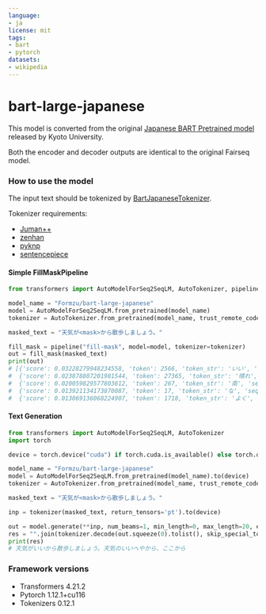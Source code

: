 ```yaml
---
language: 
- ja
license: mit
tags:
- bart
- pytorch
datasets:
- wikipedia
---
```

# bart-large-japanese

This model is converted from the original [Japanese BART Pretrained model](https://nlp.ist.i.kyoto-u.ac.jp/?BART%E6%97%A5%E6%9C%AC%E8%AA%9EPretrained%E3%83%A2%E3%83%87%E3%83%AB) released by Kyoto University.

Both the encoder and decoder outputs are identical to the original Fairseq model.

### How to use the model

The input text should be tokenized by [BartJapaneseTokenizer](https://huggingface.co/Formzu/bart-large-japanese/blob/main/tokenization_bart_japanese.py). 

Tokenizer requirements:
* [Juman++](https://github.com/ku-nlp/jumanpp)
* [zenhan](https://pypi.org/project/zenhan/)  
* [pyknp](https://pypi.org/project/pyknp/)  
* [sentencepiece](https://pypi.org/project/sentencepiece/) 

#### Simple FillMaskPipeline
```python
from transformers import AutoModelForSeq2SeqLM, AutoTokenizer, pipeline

model_name = "Formzu/bart-large-japanese"
model = AutoModelForSeq2SeqLM.from_pretrained(model_name)
tokenizer = AutoTokenizer.from_pretrained(model_name, trust_remote_code=True)

masked_text = "天気が<mask>から散歩しましょう。"

fill_mask = pipeline("fill-mask", model=model, tokenizer=tokenizer)
out = fill_mask(masked_text)
print(out)
# [{'score': 0.03228279948234558, 'token': 2566, 'token_str': 'いい', 'sequence': '天気 が いい から 散歩 し ましょう 。'}, 
#  {'score': 0.023878807201981544, 'token': 27365, 'token_str': '晴れ', 'sequence': '天気 が 晴れ から 散歩 し ましょう 。'}, 
#  {'score': 0.020059829577803612, 'token': 267, 'token_str': '南', 'sequence': '天気 が 南 から 散歩 し ましょう 。'}, 
#  {'score': 0.013921134173870087, 'token': 17, 'token_str': 'な', 'sequence': '天気 が な から 散歩 し ましょう 。'}, 
#  {'score': 0.013069136068224907, 'token': 1718, 'token_str': 'よく', 'sequence': '天気 が よく から 散歩 し ましょう 。'}]
```
#### Text Generation
```python
from transformers import AutoModelForSeq2SeqLM, AutoTokenizer
import torch

device = torch.device("cuda") if torch.cuda.is_available() else torch.device("cpu")

model_name = "Formzu/bart-large-japanese"
model = AutoModelForSeq2SeqLM.from_pretrained(model_name).to(device)
tokenizer = AutoTokenizer.from_pretrained(model_name, trust_remote_code=True)

masked_text = "天気が<mask>から散歩しましょう。"

inp = tokenizer(masked_text, return_tensors='pt').to(device)

out = model.generate(**inp, num_beams=1, min_length=0, max_length=20, early_stopping=True,  no_repeat_ngram_size=2)
res = "".join(tokenizer.decode(out.squeeze(0).tolist(), skip_special_tokens=True).split(" "))
print(res)
# 天気がいいから散歩しましょう。天気のいいへやから、ここから
```

### Framework versions

- Transformers 4.21.2
- Pytorch 1.12.1+cu116
- Tokenizers 0.12.1
